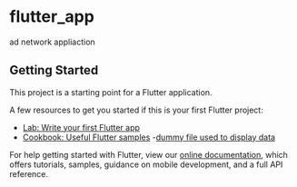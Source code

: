 # flutter_app

ad network appliaction

## Getting Started

This project is a starting point for a Flutter application.

A few resources to get you started if this is your first Flutter project:

- [Lab: Write your first Flutter app](https://flutter.dev/docs/get-started/codelab)
- [Cookbook: Useful Flutter samples](https://flutter.dev/docs/cookbook)
-[dummy file used to display data](http://www.json-generator.com/api/json/get/cfsIdRIroy?indent=2)

For help getting started with Flutter, view our
[online documentation](https://flutter.dev/docs), which offers tutorials,
samples, guidance on mobile development, and a full API reference.
